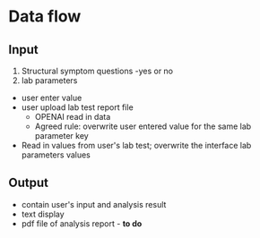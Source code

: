 
# Data flow
## Input

1. Structural symptom questions
-yes or no
2. lab parameters
- user enter value
- user upload lab test report file
  - OPENAI read in data
  - Agreed rule: overwrite user entered value for the same lab parameter key
- Read in values from user's lab test; overwrite the interface lab parameters values

## Output
- contain user's input and analysis result
- text display 
- pdf file of analysis report - <b>to do</b>

